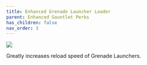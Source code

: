 ```yaml
---
title: Enhanced Grenade Launcher Loader
parent: Enhanced Gauntlet Perks
has_children: false
nav_order: 3
---
```


![](https://bungie.net/common/destiny2_content/icons/bd04714ea761cac321190221ffeb51b9.png)

Greatly increases reload speed of Grenade Launchers.
